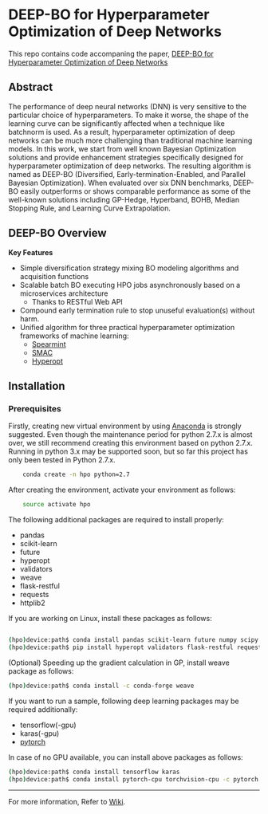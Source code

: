 # DEEP-BO for Hyperparameter Optimization of Deep Networks

This repo contains code accompaning the paper, [DEEP-BO for Hyperparameter Optimization of Deep Networks](https://arxiv.org/abs/1905.09680)  

## Abstract

The performance of deep neural networks (DNN) is very sensitive to the particular choice of hyperparameters. To make it worse, the shape of the learning curve can be significantly affected when a technique like batchnorm is used. As a result, hyperparameter optimization of deep networks can be much more challenging than traditional machine learning models. In this work, we start from well known Bayesian Optimization solutions and provide enhancement strategies specifically designed for hyperparameter optimization of deep networks. 
The resulting algorithm is named as DEEP-BO (Diversified, Early-termination-Enabled, and Parallel Bayesian Optimization). When evaluated over six DNN benchmarks, DEEP-BO easily outperforms or shows comparable performance as some of the well-known solutions including GP-Hedge, Hyperband, BOHB, Median Stopping Rule, and Learning Curve Extrapolation.


## DEEP-BO Overview
**Key Features**
  * Simple diversification strategy mixing BO modeling algorithms and acquisition functions
  * Scalable batch BO executing HPO jobs asynchronously based on a microservices architecture
    * Thanks to RESTful Web API
  * Compound early termination rule to stop unuseful evaluation(s) without harm.  
  * Unified algorithm for three practical hyperparameter optimization frameworks of machine learning:
    * [Spearmint](https://github.com/JasperSnoek/spearmint) 
    * [SMAC](http://www.cs.ubc.ca/labs/beta/Projects/SMAC/)
    * [Hyperopt](https://github.com/hyperopt/hyperopt)


## Installation

### Prerequisites

Firstly, creating new virtual environment by using [Anaconda](https://www.anaconda.com/download/) is strongly suggested.
Even though the maintenance period for python 2.7.x is almost over, we still recommend creating this environment based on python 2.7.x.
Running in python 3.x may be supported soon, but so far this project has only been tested in Python 2.7.x.

```bash
    conda create -n hpo python=2.7
```

After creating the environment, activate your environment as follows:

```bash
    source activate hpo
```

The following additional packages are required to install properly:

* pandas
* scikit-learn
* future
* hyperopt
* validators
* weave
* flask-restful
* requests
* httplib2

If you are working on Linux, install these packages as follows:

```bash

(hpo)device:path$ conda install pandas scikit-learn future numpy scipy
(hpo)device:path$ pip install hyperopt validators flask-restful requests
```

(Optional) Speeding up the gradient calculation in GP, install weave package as follows:
```bash
(hpo)device:path$ conda install -c conda-forge weave
```

If you want to run a sample, following deep learning packages may be required additionally:

* tensorflow(-gpu)
* karas(-gpu)
* [pytorch](https://pytorch.org/get-started/locally/)

In case of no GPU available, you can install above packages as follows:
```bash
(hpo)device:path$ conda install tensorflow karas 
(hpo)device:path$ conda install pytorch-cpu torchvision-cpu -c pytorch
```

-------------------

For more information, Refer to [Wiki](https://github.com/snu-adsl/DEEP-BO/wiki).

